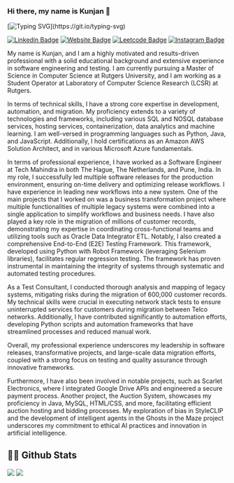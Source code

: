 ### Hi there, my name is Kunjan 👋

[![Typing SVG](https://readme-typing-svg.herokuapp.com?font=Fira+Code&pause=1000&random=false&width=435&lines=I+am+a+Tech+Enthusiast!;I+am+a+Coder!;I+am+a+Software+Engineer!;I+am+a+Tester!;I+am+an+AI+Engineer!)](https://git.io/typing-svg)

[![Linkedin Badge](https://img.shields.io/badge/-LinkedIn-0e76a8?style=flat-square&logo=Linkedin&logoColor=white)](https://www.linkedin.com/in/kunjan-vaghela/)
[![Website Badge](https://img.shields.io/badge/Website-3b5998?style=flat-square&logo=google-chrome&logoColor=white)](https://kunjanvaghela.github.io/portfolio/)
[![Leetcode Badge](https://img.shields.io/badge/leetcode-black?style=flat-square&logo=leetcode&logoColor=B1361E)](https://leetcode.com/kunjanvaghela/)
[![Instagram Badge](https://img.shields.io/badge/-Instagram-e4405f?style=flat-square&logo=Instagram&logoColor=white)](https://www.instagram.com/kunjanvaghela/)

My name is Kunjan, and I am a highly motivated and results-driven professional with a solid educational background and extensive experience in software engineering and testing. I am currently pursuing a Master of Science in Computer Science at Rutgers University, and I am working as a Student Operator at Laboratory of Computer Science Research (LCSR) at Rutgers.

In terms of technical skills, I have a strong core expertise in development, automation, and migration. My proficiency extends to a variety of technologies and frameworks, including various SQL and NOSQL database services, hosting services, containerization, data analytics and machine learning. I am well-versed in programming languages such as Python, Java, and JavaScript. Additionally, I hold certifications as an Amazon AWS Solution Architect, and in various Microsoft Azure fundamentals.

In terms of professional experience, I have worked as a Software Engineer at Tech Mahindra in both The Hague, The Netherlands, and Pune, India. In my role, I successfully led multiple software releases for the production environment, ensuring on-time delivery and optimizing release workflows. I have experience in leading new workflows into a new system. One of the main projects that I worked on was a business transformation project where multiple functionalities of multiple legacy systems were combined into a single application to simplify workflows and business needs. I have also played a key role in the migration of millions of customer records, demonstrating my expertise in coordinating cross-functional teams and utilizing tools such as Oracle Data Integrator ETL. Notably, I also created a comprehensive End-to-End (E2E) Testing Framework. This framework, developed using Python with Robot Framework (leveraging Selenium libraries), facilitates regular regression testing. The framework has proven instrumental in maintaining the integrity of systems through systematic and automated testing procedures.

As a Test Consultant, I conducted thorough analysis and mapping of legacy systems, mitigating risks during the migration of 600,000 customer records. My technical skills were crucial in executing network stack tests to ensure uninterrupted services for customers during migration between Telco networks. Additionally, I have contributed significantly to automation efforts, developing Python scripts and automation frameworks that have streamlined processes and reduced manual work.

Overall, my professional experience underscores my leadership in software releases, transformative projects, and large-scale data migration efforts, coupled with a strong focus on testing and quality assurance through innovative frameworks.

Furthermore, I have also been involved in notable projects, such as Scarlet Electronics, where I integrated Google Drive APIs and engineered a secure payment process. Another project, the Auction System, showcases my proficiency in Java, MySQL, HTML/CSS, and more, facilitating efficient auction hosting and bidding processes. My exploration of bias in StyleCLIP and the development of intelligent agents in the Ghosts in the Maze project underscores my commitment to ethical AI practices and innovation in artificial intelligence.

<!--
**kunjanvaghela/kunjanvaghela** is a ✨ _special_ ✨ repository because its `README.md` (this file) appears on your GitHub profile.

Here are some ideas to get you started:

- 🔭 I’m currently working on ...
- 🌱 I’m currently learning ...
- 👯 I’m looking to collaborate on ...
- 🤔 I’m looking for help with ...
- 💬 Ask me about ...
- 📫 How to reach me: ...
- 😄 Pronouns: ...
- ⚡ Fun fact: ...
-->

## 👨‍💻 Github Stats

<img align="center" src="https://github-readme-stats.vercel.app/api?username=kunjanvaghela&show_icons=true&theme=dracula" />

<img align="center" src="https://github-readme-stats.vercel.app/api/top-langs/?username=kunjanvaghela&layout=compact" />
